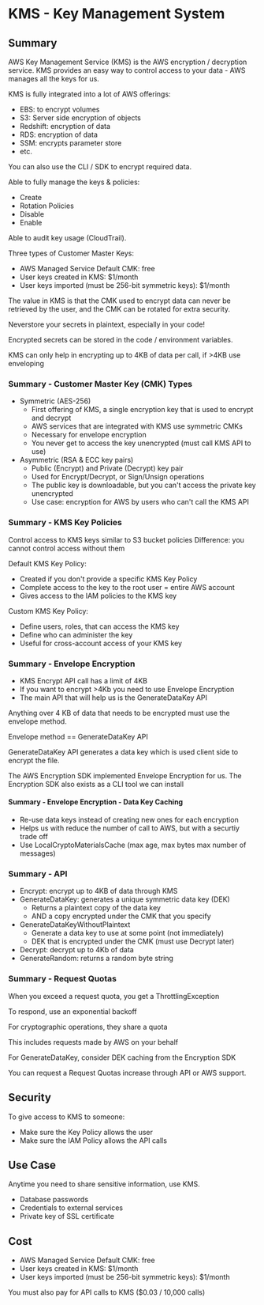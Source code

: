 # KMS - Key Management System

## Summary

AWS Key Management Service (KMS) is the AWS encryption / decryption service. KMS provides an easy way to control access to your data - AWS manages all the keys for us.

KMS is fully integrated into a lot of AWS offerings:

- EBS: to encrypt volumes
- S3: Server side encryption of objects
- Redshift: encryption of data
- RDS: encryption of data
- SSM: encrypts parameter store
- etc.

You can also use the CLI / SDK to encrypt required data.

Able to fully manage the keys & policies:

- Create
- Rotation Policies
- Disable
- Enable

Able to audit key usage (CloudTrail).

Three types of Customer Master Keys:

- AWS Managed Service Default CMK: free
- User keys created in KMS: $1/month
- User keys imported (must be 256-bit symmetric keys): $1/month

The value in KMS is that the CMK used to encrypt data can never be retrieved by the user, and the CMK can be rotated for extra security.

Neverstore your secrets in plaintext, especially in your code!

Encrypted secrets can be stored in the code / environment variables.

KMS can only help in encrypting up to 4KB of data per call, if >4KB use enveloping

### Summary - Customer Master Key (CMK) Types

- Symmetric (AES-256)
  - First offering of KMS, a single encryption key that is used to encrypt and decrypt
  - AWS services that are integrated with KMS use symmetric CMKs
  - Necessary for envelope encryption
  - You never get to access the key unencrypted (must call KMS API to use)
- Asymmetric (RSA & ECC key pairs)
  - Public (Encrypt) and Private (Decrypt) key pair
  - Used for Encrypt/Decrypt, or Sign/Unsign operations
  - The public key is downloadable, but you can't access the private key unencrypted
  - Use case: encryption for AWS by users who can't call the KMS API

### Summary - KMS Key Policies

Control access to KMS keys similar to S3 bucket policies
Difference: you cannot control access without them

Default KMS Key Policy:

- Created if you don't provide a specific KMS Key Policy
- Complete access to the key to the root user = entire AWS account
- Gives access to the IAM policies to the KMS key

Custom KMS Key Policy:

- Define users, roles, that can access the KMS key
- Define who can administer the key
- Useful for cross-account access of your KMS key

### Summary - Envelope Encryption

- KMS Encrypt API call has a limit of 4KB
- If you want to encrypt >4Kb you need to use Envelope Encryption
- The main API that will help us is the GenerateDataKey API

Anything over 4 KB of data that needs to be encrypted must use the envelope method.

Envelope method == GenerateDataKey API

GenerateDataKey API generates a data key which is used client side to encrypt the file.

The AWS Encryption SDK implemented Envelope Encryption for us. The Encryption SDK also exists as a CLI tool we can install

#### Summary - Envelope Encryption - Data Key Caching

- Re-use data keys instead of creating new ones for each encryption
- Helps us with reduce the number of call to AWS, but with a securtiy trade off
- Use LocalCryptoMaterialsCache (max age, max bytes max number of messages)

### Summary - API

- Encrypt: encrypt up to 4KB of data through KMS
- GenerateDataKey: generates a unique symmetric data key (DEK)
  - Returns a plaintext copy of the data key
  - AND a copy encrypted under the CMK that you specify
- GenerateDataKeyWithoutPlaintext
  - Generate a data key to use at some point (not immediately)
  - DEK that is encrypted under the CMK (must use Decrypt later)
- Decrypt: decrypt up to 4Kb of data
- GenerateRandom: returns a random byte string

### Summary - Request Quotas

When you exceed a request quota, you get a ThrottlingException

To respond, use an exponential backoff

For cryptographic operations, they share a quota

This includes requests made by AWS on your behalf

For GenerateDataKey, consider DEK caching from the Encryption SDK

You can request a Request Quotas increase through API or AWS support.

## Security

To give access to KMS to someone:

- Make sure the Key Policy allows the user
- Make sure the IAM Policy allows the API calls

## Use Case

Anytime you need to share sensitive information, use KMS.

- Database passwords
- Credentials to external services
- Private key of SSL certificate

## Cost

- AWS Managed Service Default CMK: free
- User keys created in KMS: $1/month
- User keys imported (must be 256-bit symmetric keys): $1/month

You must also pay for API calls to KMS ($0.03 / 10,000 calls)
